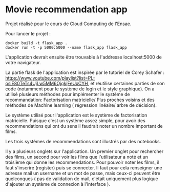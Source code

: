 # Movie recommendation app

Projet réalisé pour le cours de Cloud Computing de l'Ensae.

Pour lancer le projet : 

```
docker build -t flask_app .
docker run -t -p 5000:5000 --name flask_app flask_app
```

L'application devrait ensuite être trouvable à l'addresse localhost:5000 de votre navigateur.

La partie flask de l'application est inspirée par le tutoriel de Corey Schafer : https://www.youtube.com/playlist?list=PL-osiE80TeTs4UjLw5MM6OjgkjFeUxCYH, et réutilise certaines parties de son code (notamment pour le système de login et le style graphique).
On a utilisé plusieurs méthodes pour implémenter le système de recommandation: Factorisation matricielle/ Plus proches voisins et des méthodes de Machine learning ( régression linéaire/ arbre de décision).

Le système utilisé pour l'application est le système de factorisation matricielle. Puisque c'est un système assez simple, pour avoir des recommendations qui ont du sens il faudrait noter un nombre important de films. 

Les trois systèmes de recommendations sont illustrés par des notebooks.

Il y a plusieurs onglets sur l'application. Un premier onglet pour rechercher des films, un second pour voir les films que l'utilisateur a noté et un troisième qui donne les recommendations. Pour pouvoir noter les films, il faut s'inscrire (register) puis se connecter. Il faut pour cela renseigner une adresse mail un username et un mot de passe, mais ceux-ci peuvent être quelconques ( pas de validation de mail, c'était uniquement plus logique d'ajouter un système de connexion à l'interface ).
